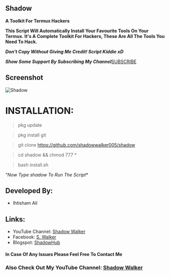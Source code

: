 ## Shadow

**A Toolkit For Termux Hackers**

**This Script Will Automatically Install Your Favourite Tools On Your Termux. It's A Complete Toolkit For Hackers, These Are All The Tools You Need To Hack.**

***Don't Copy Without Giving Me Credit! Script Kiddie xD***

***Show Some Support By Subscribing My Channel***[SUBSCRIBE](https://youtube.com/ShadowWalkerYT)

## Screenshot
![Shadow](https://github.com/shadowwalker005/shadow/blob/master/Screenshot_2020-07-14-01-25-33.png)




# INSTALLATION:

> pkg update

> pkg install git

> git clone https://github.com/shadowwalker005/shadow

>  cd shadow && chmod 777 *

> bash install.sh

*"Now Type shadow To Run The Script**

## Developed By:
- Ihtisham Ali
## Links:
- YouTube Channel: [Shadow Walker](https://youtube.com/ShadowWalkerYT)
- Facebook: [S. Walker](https://facebook.com/ShadowWalkerYT)
- Blogspot: [ShadowHub]( https://shadowhub.blogspot.com)



#### In Case Of Any Issues Please Feel Free To Contact Me

### Also Check Out My YouTube Channel: [Shadow Walker](https://youtube.com/ShadowWalkerYT)


